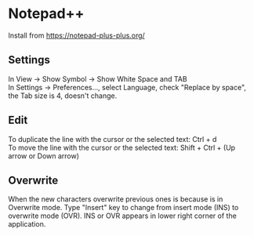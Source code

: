 # Notepad++
Install from https://notepad-plus-plus.org/

## Settings
In View -> Show Symbol -> Show White Space and TAB  
In Settings -> Preferences..., select Language, check "Replace by space", the Tab size is 4, doesn't change.

## Edit
To duplicate the line with the cursor or the selected text: Ctrl + d  
To move the line with the cursor or the selected text: Shift + Ctrl + (Up arrow or Down arrow)

## Overwrite
When the new characters overwrite previous ones is because is in Overwrite mode. Type "Insert" key to change from insert mode (INS) to overwrite mode (OVR). INS or OVR appears in lower right corner of the application.
